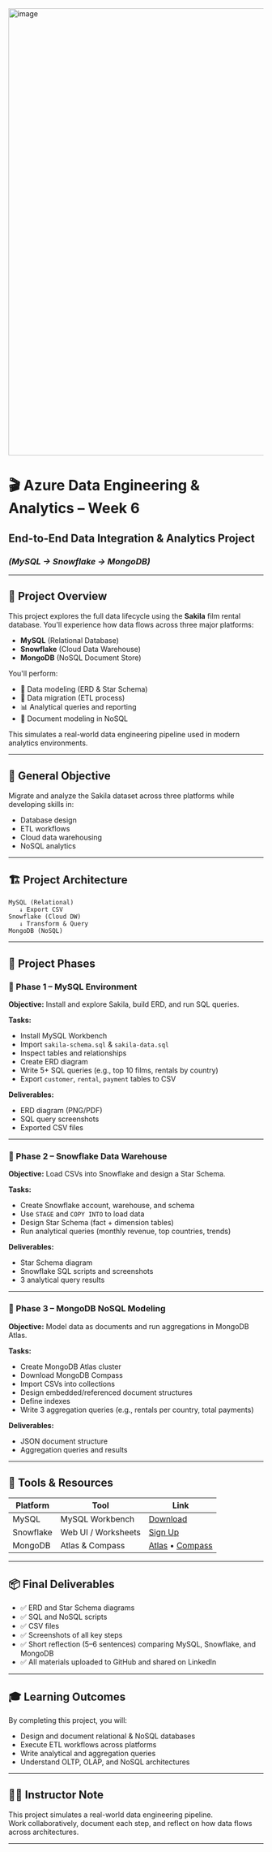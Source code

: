 <img width="894" height="881" alt="image" src="https://github.com/user-attachments/assets/f7ce4baf-3d4f-41eb-a77a-c70faddc3114" />

# 🎬 Azure Data Engineering & Analytics – Week 6  
## End-to-End Data Integration & Analytics Project  
### *(MySQL → Snowflake → MongoDB)*

---

## 📌 Project Overview

This project explores the full data lifecycle using the **Sakila** film rental database. You'll experience how data flows across three major platforms:

- **MySQL** (Relational Database)
- **Snowflake** (Cloud Data Warehouse)
- **MongoDB** (NoSQL Document Store)

You'll perform:

- 📐 Data modeling (ERD & Star Schema)  
- 🔄 Data migration (ETL process)  
- 📊 Analytical queries and reporting  
- 📄 Document modeling in NoSQL  

This simulates a real-world data engineering pipeline used in modern analytics environments.

---

## 🎯 General Objective

Migrate and analyze the Sakila dataset across three platforms while developing skills in:

- Database design  
- ETL workflows  
- Cloud data warehousing  
- NoSQL analytics  

---

## 🏗️ Project Architecture

```text
MySQL (Relational) 
   ↓ Export CSV 
Snowflake (Cloud DW) 
   ↓ Transform & Query 
MongoDB (NoSQL)
```

---

## 🚦 Project Phases

### 🔹 Phase 1 – MySQL Environment

**Objective:** Install and explore Sakila, build ERD, and run SQL queries.

**Tasks:**
- Install MySQL Workbench  
- Import `sakila-schema.sql` & `sakila-data.sql`  
- Inspect tables and relationships  
- Create ERD diagram  
- Write 5+ SQL queries (e.g., top 10 films, rentals by country)  
- Export `customer`, `rental`, `payment` tables to CSV  

**Deliverables:**
- ERD diagram (PNG/PDF)  
- SQL query screenshots  
- Exported CSV files  

---

### 🔹 Phase 2 – Snowflake Data Warehouse

**Objective:** Load CSVs into Snowflake and design a Star Schema.

**Tasks:**
- Create Snowflake account, warehouse, and schema  
- Use `STAGE` and `COPY INTO` to load data  
- Design Star Schema (fact + dimension tables)  
- Run analytical queries (monthly revenue, top countries, trends)  

**Deliverables:**
- Star Schema diagram  
- Snowflake SQL scripts and screenshots  
- 3 analytical query results  

---

### 🔹 Phase 3 – MongoDB NoSQL Modeling

**Objective:** Model data as documents and run aggregations in MongoDB Atlas.

**Tasks:**
- Create MongoDB Atlas cluster  
- Download MongoDB Compass  
- Import CSVs into collections  
- Design embedded/referenced document structures  
- Define indexes  
- Write 3 aggregation queries (e.g., rentals per country, total payments)  

**Deliverables:**
- JSON document structure  
- Aggregation queries and results  

---

## 🧰 Tools & Resources

| Platform | Tool               | Link                                                                 |
|----------|--------------------|----------------------------------------------------------------------|
| MySQL    | MySQL Workbench    | [Download](https://dev.mysql.com/downloads/workbench)               |
| Snowflake| Web UI / Worksheets| [Sign Up](https://signup.snowflake.com)                             |
| MongoDB  | Atlas & Compass    | [Atlas](https://www.mongodb.com/atlas) • [Compass](https://www.mongodb.com/products/tools/compass) |

---

## 📦 Final Deliverables

- ✅ ERD and Star Schema diagrams  
- ✅ SQL and NoSQL scripts  
- ✅ CSV files  
- ✅ Screenshots of all key steps  
- ✅ Short reflection (5–6 sentences) comparing MySQL, Snowflake, and MongoDB  
- ✅ All materials uploaded to GitHub and shared on LinkedIn  

---

## 🎓 Learning Outcomes

By completing this project, you will:

- Design and document relational & NoSQL databases  
- Execute ETL workflows across platforms  
- Write analytical and aggregation queries  
- Understand OLTP, OLAP, and NoSQL architectures  

---

## 🧑‍🏫 Instructor Note

This project simulates a real-world data engineering pipeline.  
Work collaboratively, document each step, and reflect on how data flows across architectures.

---
